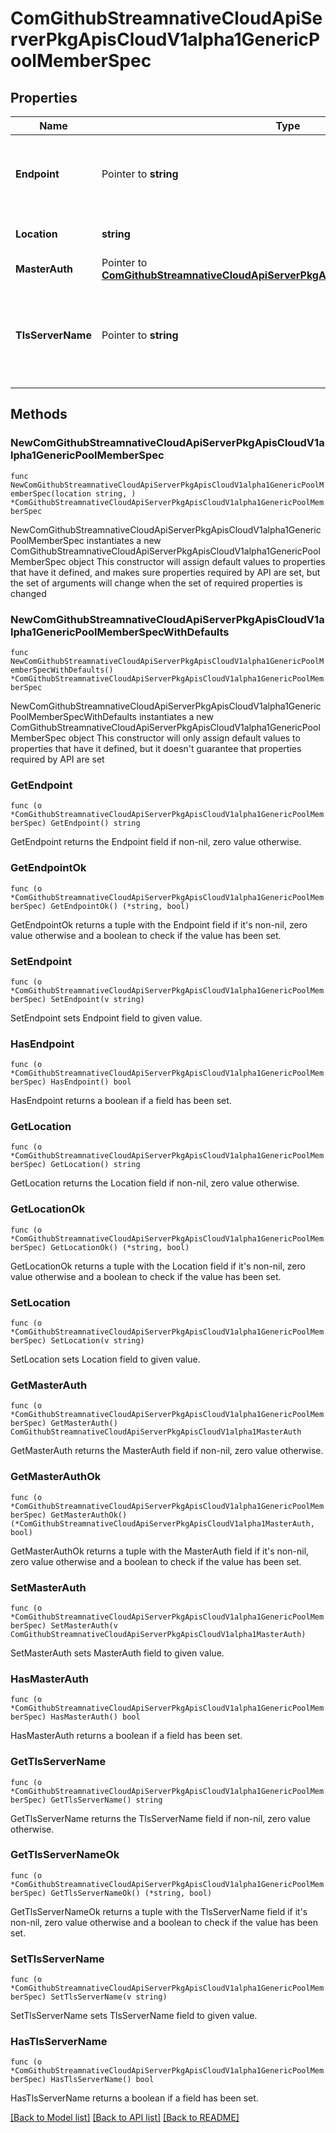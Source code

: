 # ComGithubStreamnativeCloudApiServerPkgApisCloudV1alpha1GenericPoolMemberSpec

## Properties

Name | Type | Description | Notes
------------ | ------------- | ------------- | -------------
**Endpoint** | Pointer to **string** | Endpoint is *either* a full URL, or a hostname/port to point to the master | [optional] 
**Location** | **string** | Location is the location of the cluster. | 
**MasterAuth** | Pointer to [**ComGithubStreamnativeCloudApiServerPkgApisCloudV1alpha1MasterAuth**](ComGithubStreamnativeCloudApiServerPkgApisCloudV1alpha1MasterAuth.md) |  | [optional] 
**TlsServerName** | Pointer to **string** | TLSServerName is the SNI header name to set, overridding the default. This is just the hostname and no port | [optional] 

## Methods

### NewComGithubStreamnativeCloudApiServerPkgApisCloudV1alpha1GenericPoolMemberSpec

`func NewComGithubStreamnativeCloudApiServerPkgApisCloudV1alpha1GenericPoolMemberSpec(location string, ) *ComGithubStreamnativeCloudApiServerPkgApisCloudV1alpha1GenericPoolMemberSpec`

NewComGithubStreamnativeCloudApiServerPkgApisCloudV1alpha1GenericPoolMemberSpec instantiates a new ComGithubStreamnativeCloudApiServerPkgApisCloudV1alpha1GenericPoolMemberSpec object
This constructor will assign default values to properties that have it defined,
and makes sure properties required by API are set, but the set of arguments
will change when the set of required properties is changed

### NewComGithubStreamnativeCloudApiServerPkgApisCloudV1alpha1GenericPoolMemberSpecWithDefaults

`func NewComGithubStreamnativeCloudApiServerPkgApisCloudV1alpha1GenericPoolMemberSpecWithDefaults() *ComGithubStreamnativeCloudApiServerPkgApisCloudV1alpha1GenericPoolMemberSpec`

NewComGithubStreamnativeCloudApiServerPkgApisCloudV1alpha1GenericPoolMemberSpecWithDefaults instantiates a new ComGithubStreamnativeCloudApiServerPkgApisCloudV1alpha1GenericPoolMemberSpec object
This constructor will only assign default values to properties that have it defined,
but it doesn't guarantee that properties required by API are set

### GetEndpoint

`func (o *ComGithubStreamnativeCloudApiServerPkgApisCloudV1alpha1GenericPoolMemberSpec) GetEndpoint() string`

GetEndpoint returns the Endpoint field if non-nil, zero value otherwise.

### GetEndpointOk

`func (o *ComGithubStreamnativeCloudApiServerPkgApisCloudV1alpha1GenericPoolMemberSpec) GetEndpointOk() (*string, bool)`

GetEndpointOk returns a tuple with the Endpoint field if it's non-nil, zero value otherwise
and a boolean to check if the value has been set.

### SetEndpoint

`func (o *ComGithubStreamnativeCloudApiServerPkgApisCloudV1alpha1GenericPoolMemberSpec) SetEndpoint(v string)`

SetEndpoint sets Endpoint field to given value.

### HasEndpoint

`func (o *ComGithubStreamnativeCloudApiServerPkgApisCloudV1alpha1GenericPoolMemberSpec) HasEndpoint() bool`

HasEndpoint returns a boolean if a field has been set.

### GetLocation

`func (o *ComGithubStreamnativeCloudApiServerPkgApisCloudV1alpha1GenericPoolMemberSpec) GetLocation() string`

GetLocation returns the Location field if non-nil, zero value otherwise.

### GetLocationOk

`func (o *ComGithubStreamnativeCloudApiServerPkgApisCloudV1alpha1GenericPoolMemberSpec) GetLocationOk() (*string, bool)`

GetLocationOk returns a tuple with the Location field if it's non-nil, zero value otherwise
and a boolean to check if the value has been set.

### SetLocation

`func (o *ComGithubStreamnativeCloudApiServerPkgApisCloudV1alpha1GenericPoolMemberSpec) SetLocation(v string)`

SetLocation sets Location field to given value.


### GetMasterAuth

`func (o *ComGithubStreamnativeCloudApiServerPkgApisCloudV1alpha1GenericPoolMemberSpec) GetMasterAuth() ComGithubStreamnativeCloudApiServerPkgApisCloudV1alpha1MasterAuth`

GetMasterAuth returns the MasterAuth field if non-nil, zero value otherwise.

### GetMasterAuthOk

`func (o *ComGithubStreamnativeCloudApiServerPkgApisCloudV1alpha1GenericPoolMemberSpec) GetMasterAuthOk() (*ComGithubStreamnativeCloudApiServerPkgApisCloudV1alpha1MasterAuth, bool)`

GetMasterAuthOk returns a tuple with the MasterAuth field if it's non-nil, zero value otherwise
and a boolean to check if the value has been set.

### SetMasterAuth

`func (o *ComGithubStreamnativeCloudApiServerPkgApisCloudV1alpha1GenericPoolMemberSpec) SetMasterAuth(v ComGithubStreamnativeCloudApiServerPkgApisCloudV1alpha1MasterAuth)`

SetMasterAuth sets MasterAuth field to given value.

### HasMasterAuth

`func (o *ComGithubStreamnativeCloudApiServerPkgApisCloudV1alpha1GenericPoolMemberSpec) HasMasterAuth() bool`

HasMasterAuth returns a boolean if a field has been set.

### GetTlsServerName

`func (o *ComGithubStreamnativeCloudApiServerPkgApisCloudV1alpha1GenericPoolMemberSpec) GetTlsServerName() string`

GetTlsServerName returns the TlsServerName field if non-nil, zero value otherwise.

### GetTlsServerNameOk

`func (o *ComGithubStreamnativeCloudApiServerPkgApisCloudV1alpha1GenericPoolMemberSpec) GetTlsServerNameOk() (*string, bool)`

GetTlsServerNameOk returns a tuple with the TlsServerName field if it's non-nil, zero value otherwise
and a boolean to check if the value has been set.

### SetTlsServerName

`func (o *ComGithubStreamnativeCloudApiServerPkgApisCloudV1alpha1GenericPoolMemberSpec) SetTlsServerName(v string)`

SetTlsServerName sets TlsServerName field to given value.

### HasTlsServerName

`func (o *ComGithubStreamnativeCloudApiServerPkgApisCloudV1alpha1GenericPoolMemberSpec) HasTlsServerName() bool`

HasTlsServerName returns a boolean if a field has been set.


[[Back to Model list]](../README.md#documentation-for-models) [[Back to API list]](../README.md#documentation-for-api-endpoints) [[Back to README]](../README.md)


